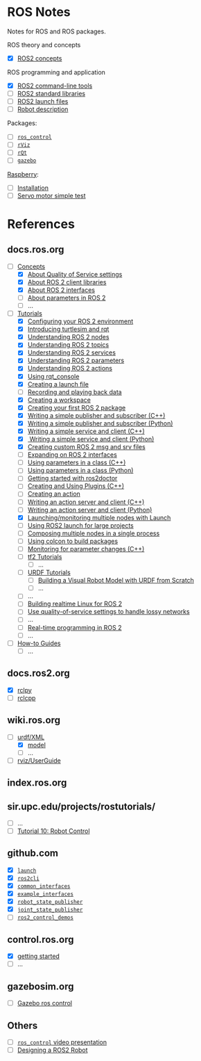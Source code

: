 # ROS Notes
Notes for ROS and ROS packages.

ROS theory and concepts
- [x] [ROS2 concepts](ROS_concepts.md)

ROS programming and application
- [x] [ROS2 command-line tools](ROS2_documentation.md)
- [ ] [ROS2 standard libraries](Standard_Libraries)
- [ ] [ROS2 launch files](launch.md) 
- [ ] [Robot description](Robot_description)

Packages:
- [ ] [`ros_control`](ROS_control)
- [ ] [`rViz`](rViz)
- [ ] [`rQt`](rQt)
- [ ] [`gazebo`](gazebo)

[Raspberry](Raspberry):
- [ ] [Installation](Raspberry/installation.md)
- [ ] [Servo motor simple test](Raspberry/Rpi_servo.md)

# References
## docs.ros.org
- [ ] [Concepts](https://docs.ros.org/en/galactic/Concepts/)
  - [x] [About Quality of Service settings](https://docs.ros.org/en/galactic/Concepts/About-Quality-of-Service-Settings.html)
  - [x] [About ROS 2 client libraries](https://docs.ros.org/en/galactic/Concepts/About-ROS-2-Client-Libraries.html)
  - [x] [About ROS 2 interfaces](https://docs.ros.org/en/galactic/Concepts/About-ROS-Interfaces.html)
  - [ ] [About parameters in ROS 2](https://docs.ros.org/en/galactic/Concepts/About-ROS-2-Parameters.html)
  - [ ] ...
- [ ] [Tutorials](https://docs.ros.org/en/galactic/Tutorials.html)
  - [x] [Configuring your ROS 2 environment](https://docs.ros.org/en/galactic/Tutorials/Configuring-ROS2-Environment.html)
  - [x] [Introducing turtlesim and rqt](https://docs.ros.org/en/galactic/Tutorials/Turtlesim/Introducing-Turtlesim.html)
  - [x] [Understanding ROS 2 nodes](https://docs.ros.org/en/galactic/Tutorials/Understanding-ROS2-Nodes.html)
  - [x] [Understanding ROS 2 topics](https://docs.ros.org/en/galactic/Tutorials/Topics/Understanding-ROS2-Topics.html)
  - [x] [Understanding ROS 2 services](https://docs.ros.org/en/galactic/Tutorials/Services/Understanding-ROS2-Services.html)
  - [x] [Understanding ROS 2 parameters](https://docs.ros.org/en/galactic/Tutorials/Services/Understanding-ROS2-Services.html)
  - [x] [Understanding ROS 2 actions](https://docs.ros.org/en/galactic/Tutorials/Understanding-ROS2-Actions.html)
  - [x] [Using rqt_console](https://docs.ros.org/en/galactic/Tutorials/Rqt-Console/Using-Rqt-Console.html)
  - [x] [Creating a launch file](https://docs.ros.org/en/galactic/Tutorials/Launch-Files/Creating-Launch-Files.html)
  - [ ] [Recording and playing back data](https://docs.ros.org/en/galactic/Tutorials/Ros2bag/Recording-And-Playing-Back-Data.html)
  - [x] [Creating a workspace](https://docs.ros.org/en/galactic/Tutorials/Workspace/Creating-A-Workspace.html)
  - [x] [Creating your first ROS 2 package](https://docs.ros.org/en/galactic/Tutorials/Creating-Your-First-ROS2-Package.html)
  - [x] [Writing a simple publisher and subscriber (C++)](https://docs.ros.org/en/galactic/Tutorials/Writing-A-Simple-Cpp-Publisher-And-Subscriber.html)
  - [x] [Writing a simple publisher and subscriber (Python)](https://docs.ros.org/en/galactic/Tutorials/Writing-A-Simple-Py-Publisher-And-Subscriber.html)
  - [x] [Writing a simple service and client (C++)](https://docs.ros.org/en/galactic/Tutorials/Writing-A-Simple-Cpp-Service-And-Client.html)
  - [x] [ Writing a simple service and client (Python)](https://docs.ros.org/en/galactic/Tutorials/Writing-A-Simple-Py-Service-And-Client.html)
  - [x] [Creating custom ROS 2 msg and srv files](https://docs.ros.org/en/galactic/Tutorials/Custom-ROS2-Interfaces.html)
  - [ ] [Expanding on ROS 2 interfaces](https://docs.ros.org/en/galactic/Tutorials/Single-Package-Define-And-Use-Interface.html)
  - [ ] [Using parameters in a class (C++)](https://docs.ros.org/en/galactic/Tutorials/Using-Parameters-In-A-Class-CPP.html)
  - [ ] [Using parameters in a class (Python)](https://docs.ros.org/en/galactic/Tutorials/Using-Parameters-In-A-Class-Python.html)
  - [ ] [Getting started with ros2doctor](https://docs.ros.org/en/galactic/Tutorials/Getting-Started-With-Ros2doctor.html)
  - [ ] [Creating and Using Plugins (C++)](https://docs.ros.org/en/galactic/Tutorials/Pluginlib.html)
  - [ ] [Creating an action](https://docs.ros.org/en/galactic/Tutorials/Actions/Creating-an-Action.html)
  - [ ] [Writing an action server and client (C++)](https://docs.ros.org/en/galactic/Tutorials/Actions/Writing-a-Cpp-Action-Server-Client.html)
  - [ ] [Writing an action server and client (Python)](https://docs.ros.org/en/galactic/Tutorials/Actions/Writing-a-Py-Action-Server-Client.html)
  - [x] [Launching/monitoring multiple nodes with Launch](https://docs.ros.org/en/galactic/Tutorials/Launch-system.html)
  - [ ] [Using ROS2 launch for large projects](https://docs.ros.org/en/galactic/Tutorials/Launch-Files/Using-ROS2-Launch-For-Large-Projects.html)
  - [ ] [Composing multiple nodes in a single process](https://docs.ros.org/en/galactic/Tutorials/Composition.html)
  - [ ] [Using colcon to build packages](https://docs.ros.org/en/galactic/Tutorials/Colcon-Tutorial.html)
  - [ ] [Monitoring for parameter changes (C++)](https://docs.ros.org/en/galactic/Tutorials/Monitoring-For-Parameter-Changes-CPP.html)
  - [ ] [tf2 Tutorials](https://docs.ros.org/en/galactic/Tutorials/Tf2/Tf2-Main.html)
    - [ ] ...
  - [ ] [URDF Tutorials](https://docs.ros.org/en/galactic/Tutorials/URDF/URDF-Main.html)
    - [ ] [Building a Visual Robot Model with URDF from Scratch](https://docs.ros.org/en/galactic/Tutorials/URDF/Building-a-Visual-Robot-Model-with-URDF-from-Scratch.html)
    - [ ] ...
  - [ ] ...
  - [ ] [Building realtime Linux for ROS 2](https://docs.ros.org/en/galactic/Tutorials/Building-Realtime-rt_preempt-kernel-for-ROS-2.html)
  - [ ] [Use quality-of-service settings to handle lossy networks](https://docs.ros.org/en/galactic/Tutorials/Quality-of-Service.html)
  - [ ] ...
  - [ ] [Real-time programming in ROS 2](https://docs.ros.org/en/galactic/Tutorials/Real-Time-Programming.html)
  - [ ] ...
- [ ] [How-to Guides](https://docs.ros.org/en/galactic/How-To-Guides.html)
  - [ ] ...

## docs.ros2.org
- [x] [rclpy](https://docs.ros2.org/latest/api/rclpy/index.html)
- [ ] [rclcpp](https://docs.ros2.org/latest/api/rclcpp/)
## wiki.ros.org
- [ ] [urdf/XML](http://wiki.ros.org/urdf/XML)
  - [x] [model](http://wiki.ros.org/urdf/XML/model)
  - [ ] ...
- [ ] [rviz/UserGuide](http://wiki.ros.org/rviz/UserGuide)

## index.ros.org

## sir.upc.edu/projects/rostutorials/
- [ ] ...
- [ ] [Tutorial 10: Robot Control](https://sir.upc.edu/projects/rostutorials/10-gazebo_control_tutorial/index.html)

## github.com
- [x] [`launch`](https://github.com/ros2/launch/blob/master/launch/doc/source/architecture.rst)
- [x] [`ros2cli`](https://github.com/ros2/ros2cli)
- [x] [`common_interfaces`](https://github.com/ros2/common_interfaces)
- [x] [`example_interfaces`](https://github.com/ros2/example_interfaces)
- [x] [`robot_state_publisher`](https://github.com/ros/robot_state_publisher/tree/ros2)
- [x] [`joint_state_publisher`](https://github.com/ros/joint_state_publisher/tree/ros2)
- [ ] [`ros2_control_demos`](https://github.com/ros-controls/ros2_control_demos)

## control.ros.org
- [x] [getting started](https://control.ros.org/getting_started.html)
- [ ] ...

## gazebosim.org
- [ ] [Gazebo ros control](http://gazebosim.org/tutorials/?tut=ros_control)

## Others
- [ ] [`ros_control` video presentation](https://vimeo.com/107507546)
- [ ] [Designing a ROS2 Robot](https://jeffzzq.medium.com/designing-a-ros2-robot-7c31a62c535a)